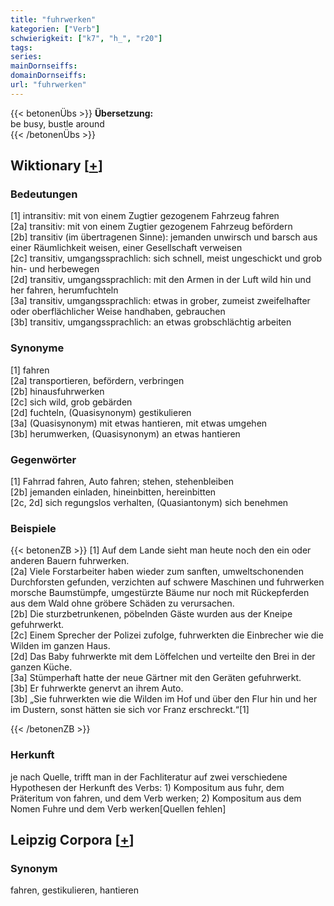 ```yaml
---
title: "fuhrwerken"
kategorien: ["Verb"]
schwierigkeit: ["k7", "h_", "r20"]
tags:
series:
mainDornseiffs:
domainDornseiffs:
url: "fuhrwerken"
---
```


{{< betonenÜbs >}}
**Übersetzung:**  
be busy, bustle around  
{{< /betonenÜbs >}}

## Wiktionary [[+](https://de.wiktionary.org/wiki/fuhrwerken)]

### Bedeutungen
[1] intransitiv: mit von einem Zugtier gezogenem Fahrzeug fahren  
[2a] transitiv: mit von einem Zugtier gezogenem Fahrzeug befördern  
[2b] transitiv (im übertragenen Sinne): jemanden unwirsch und barsch aus einer Räumlichkeit weisen, einer Gesellschaft verweisen  
[2c] transitiv, umgangssprachlich: sich schnell, meist ungeschickt und grob hin- und herbewegen  
[2d] transitiv, umgangssprachlich: mit den Armen in der Luft wild hin und her fahren, herumfuchteln  
[3a] transitiv, umgangssprachlich: etwas in grober, zumeist zweifelhafter oder oberflächlicher Weise handhaben, gebrauchen  
[3b] transitiv, umgangssprachlich: an etwas grobschlächtig arbeiten  

### Synonyme
[1] fahren  
[2a] transportieren, befördern, verbringen  
[2b] hinausfuhrwerken  
[2c] sich wild, grob gebärden  
[2d] fuchteln, (Quasisynonym) gestikulieren  
[3a] (Quasisynonym) mit etwas hantieren, mit etwas umgehen  
[3b] herumwerken, (Quasisynonym) an etwas hantieren  

### Gegenwörter
[1] Fahrrad fahren, Auto fahren; stehen, stehenbleiben  
[2b] jemanden einladen, hineinbitten, hereinbitten  
[2c, 2d] sich regungslos verhalten, (Quasiantonym) sich benehmen  

### Beispiele
{{< betonenZB >}}
[1] Auf dem Lande sieht man heute noch den ein oder anderen Bauern fuhrwerken.  
[2a] Viele Forstarbeiter haben wieder zum sanften, umweltschonenden Durchforsten gefunden, verzichten auf schwere Maschinen und fuhrwerken morsche Baumstümpfe, umgestürzte Bäume nur noch mit Rückepferden aus dem Wald ohne gröbere Schäden zu verursachen.  
[2b] Die sturzbetrunkenen, pöbelnden Gäste wurden aus der Kneipe gefuhrwerkt.  
[2c] Einem Sprecher der Polizei zufolge, fuhrwerkten die Einbrecher wie die Wilden im ganzen Haus.  
[2d] Das Baby fuhrwerkte mit dem Löffelchen und verteilte den Brei in der ganzen Küche.  
[3a] Stümperhaft hatte der neue Gärtner mit den Geräten gefuhrwerkt.  
[3b] Er fuhrwerkte genervt an ihrem Auto.  
[3b] „Sie fuhrwerkten wie die Wilden im Hof und über den Flur hin und her im Dustern, sonst hätten sie sich vor Franz erschreckt.“[1]  

{{< /betonenZB >}}
### Herkunft
je nach Quelle, trifft man in der Fachliteratur auf zwei verschiedene Hypothesen der Herkunft des Verbs: 1) Kompositum aus fuhr, dem Präteritum von fahren, und dem Verb werken; 2) Kompositum aus dem Nomen Fuhre und dem Verb werken[Quellen fehlen]  


## Leipzig Corpora [[+](https://corpora.uni-leipzig.de/en/res?word=fuhrwerken&corpusId=deu_newscrawl-public_2018)]


### Synonym
fahren, gestikulieren, hantieren

